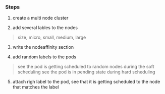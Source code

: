 ### Steps

1. create a multi node cluster

2. add several lables to the nodes
> size, micro, small, medium, large

3. write the nodeaffinity section 

4. add random labels to the pods
> see the pod is getting scheduled to random nodes during the soft scheduling
> see the pod is in pending state during hard scheduling

5. attach righ label to the pod, see that it is getting scheduled to the node that matches the label